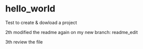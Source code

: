 # hello_world
Test to create &amp; dowload a project

2th modified the readme again on my new branch: readme_edit

3th review the file
